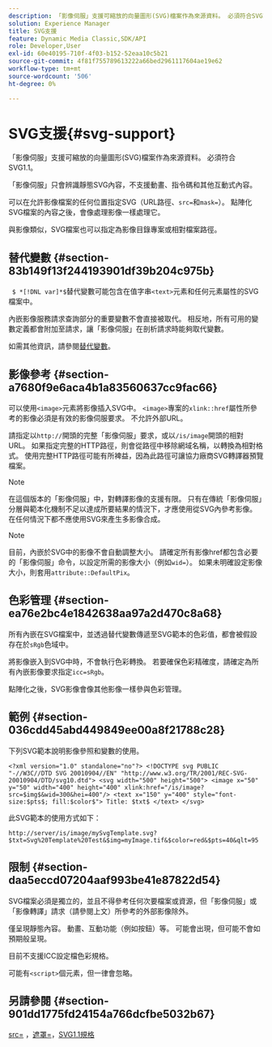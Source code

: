 ```yaml
---
description: 「影像伺服」支援可縮放的向量圖形(SVG)檔案作為來源資料。 必須符合SVG1.1。
solution: Experience Manager
title: SVG支援
feature: Dynamic Media Classic,SDK/API
role: Developer,User
exl-id: 60e40195-710f-4f03-b152-52eaa10c5b21
source-git-commit: 4f81f755789613222a66bed2961117604ae19e62
workflow-type: tm+mt
source-wordcount: '506'
ht-degree: 0%

---
```


# SVG支援{#svg-support}

「影像伺服」支援可縮放的向量圖形(SVG)檔案作為來源資料。 必須符合SVG1.1。

「影像伺服」只會辨識靜態SVG內容，不支援動畫、指令碼和其他互動式內容。

可以在允許影像檔案的任何位置指定SVG（URL路徑、`src=`和`mask=`）。 點陣化SVG檔案的內容之後，會像處理影像一樣處理它。

與影像類似，SVG檔案也可以指定為影像目錄專案或相對檔案路徑。

## 替代變數 {#section-83b149f13f244193901df39b204c975b}

` $ *[!DNL var]*$`替代變數可能包含在值字串`<text>`元素和任何元素屬性的SVG檔案中。

內嵌影像服務請求查詢部分的重要變數不會直接被取代。 相反地，所有可用的變數定義都會附加至請求，讓「影像伺服」在剖析請求時能夠取代變數。

如需其他資訊，請參閱[替代變數](../../../../../is-api/http-ref/image-serving-api-ref/c-http-protocol-reference/c-syntax-and-features/r-is-http-substitution-variables.md#reference-90dc01aba44940e4acdd0c6476e7aa5a)。

## 影像參考 {#section-a7680f9e6aca4b1a83560637cc9fac66}

可以使用`<image>`元素將影像插入SVG中。 `<image>`專案的`xlink::href`屬性所參考的影像必須是有效的影像伺服要求。 不允許外部URL。

請指定以`http://`開頭的完整「影像伺服」要求，或以`/is/image`開頭的相對URL。 如果指定完整的HTTP路徑，則會從路徑中移除網域名稱，以轉換為相對格式。 使用完整HTTP路徑可能有所裨益，因為此路徑可讓協力廠商SVG轉譯器預覽檔案。

>[!NOTE]
>
>在這個版本的「影像伺服」中，對轉譯影像的支援有限。 只有在傳統「影像伺服」分層與範本化機制不足以達成所要結果的情況下，才應使用從SVG內參考影像。 在任何情況下都不應使用SVG來產生多影像合成。

>[!NOTE]
>
>目前，內嵌於SVG中的影像不會自動調整大小。 請確定所有影像href都包含必要的「影像伺服」命令，以設定所需的影像大小（例如`wid=`）。 如果未明確設定影像大小，則套用`attribute::DefaultPix`。

## 色彩管理 {#section-ea76e2bc4e1842638aa97a2d470c8a68}

所有內嵌在SVG檔案中，並透過替代變數傳遞至SVG範本的色彩值，都會被假設存在於`sRgb`色域中。

將影像嵌入到SVG中時，不會執行色彩轉換。 若要確保色彩精確度，請確定為所有內嵌影像要求指定`icc=sRgb`。

點陣化之後，SVG影像會像其他影像一樣參與色彩管理。

## 範例 {#section-036cdd45abd449849ee00a8f21788c28}

下列SVG範本說明影像參照和變數的使用。

`<?xml version="1.0" standalone="no"?> <!DOCTYPE svg PUBLIC "-//W3C//DTD SVG 20010904//EN" "http://www.w3.org/TR/2001/REC-SVG-20010904/DTD/svg10.dtd"> <svg width="500" height="500"> <image x="50" y="50" width="400" height="400" xlink:href="/is/image?src=$img$&wid=300&hei=400"/> <text x="150" y="400" style="font-size:$pts$; fill:$color$"> Title: $txt$ </text> </svg>`

此SVG範本的使用方式如下：

`http://server/is/image/mySvgTemplate.svg?$txt=Svg%20Template%20Test&$img=myImage.tif&$color=red&$pts=40&qlt=95`

## 限制 {#section-daa5eccd07204aaf993be41e87822d54}

SVG檔案必須是獨立的，並且不得參考任何次要檔案或資源，但「影像伺服」或「影像轉譯」請求（請參閱上文）所參考的外部影像除外。

僅呈現靜態內容。 動畫、互動功能（例如按鈕）等。 可能會出現，但可能不會如預期般呈現。

目前不支援ICC設定檔色彩規格。

可能有`<script>`個元素，但一律會忽略。

## 另請參閱 {#section-901dd1775fd24154a766dcfbe5032b67}

[src=](../../../../../is-api/http-ref/image-serving-api-ref/c-http-protocol-reference/c-command-reference/r-src.md#reference-f6506637778c4c69bf106a7924a91ab1) ，[遮罩=](../../../../../is-api/http-ref/image-serving-api-ref/c-http-protocol-reference/c-command-reference/r-mask.md#reference-922254e027404fb890b850e2723ee06e)，[SVG1.1規格](https://www.w3.org/TR/SVG11/)
